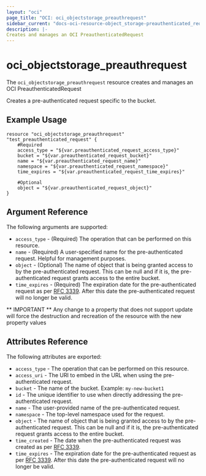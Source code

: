 ```yaml
---
layout: "oci"
page_title: "OCI: oci_objectstorage_preauthrequest"
sidebar_current: "docs-oci-resource-object_storage-preauthenticated_request"
description: |-
Creates and manages an OCI PreauthenticatedRequest
---
```


# oci_objectstorage_preauthrequest
The `oci_objectstorage_preauthrequest` resource creates and manages an OCI PreauthenticatedRequest

Creates a pre-authenticated request specific to the bucket.


## Example Usage

```hcl
resource "oci_objectstorage_preauthrequest" "test_preauthenticated_request" {
	#Required
	access_type = "${var.preauthenticated_request_access_type}"
	bucket = "${var.preauthenticated_request_bucket}"
	name = "${var.preauthenticated_request_name}"
	namespace = "${var.preauthenticated_request_namespace}"
	time_expires = "${var.preauthenticated_request_time_expires}"

	#Optional
	object = "${var.preauthenticated_request_object}"
}
```

## Argument Reference

The following arguments are supported:

* `access_type` - (Required) The operation that can be performed on this resource.
* `name` - (Required) A user-specified name for the pre-authenticated request. Helpful for management purposes.
* `object` - (Optional) The name of object that is being granted access to by the pre-authenticated request. This can be null and if it is, the pre-authenticated request grants access to the entire bucket.
* `time_expires` - (Required) The expiration date for the pre-authenticated request as per [RFC 3339](https://tools.ietf.org/rfc/rfc3339). After this date the pre-authenticated request will no longer be valid. 


** IMPORTANT **
Any change to a property that does not support update will force the destruction and recreation of the resource with the new property values

## Attributes Reference

The following attributes are exported:

* `access_type` - The operation that can be performed on this resource.
* `access_uri` - The URI to embed in the URL when using the pre-authenticated request.
* `bucket` - The name of the bucket.  Example: `my-new-bucket1` 
* `id` - The unique identifier to use when directly addressing the pre-authenticated request.
* `name` - The user-provided name of the pre-authenticated request.
* `namespace` - The top-level namespace used for the request.
* `object` - The name of object that is being granted access to by the pre-authenticated request. This can be null and if it is, the pre-authenticated request grants access to the entire bucket.
* `time_created` - The date when the pre-authenticated request was created as per [RFC 3339](https://tools.ietf.org/rfc/rfc3339). 
* `time_expires` - The expiration date for the pre-authenticated request as per [RFC 3339](https://tools.ietf.org/rfc/rfc3339). After this date the pre-authenticated request will no longer be valid. 
